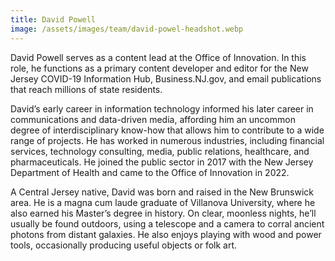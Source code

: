 ```yaml
---
title: David Powell
image: /assets/images/team/david-powel-headshot.webp
---
```


David Powell serves as a content lead at the Office of Innovation. In this role, he functions as a primary content developer and editor for the New Jersey COVID-19 Information Hub, Business.NJ.gov, and email publications that reach millions of state residents.

David’s early career in information technology informed his later career in communications and data-driven media, affording him an uncommon degree of interdisciplinary know-how that allows him to contribute to a wide range of projects. He has worked in numerous industries, including financial services, technology consulting, media, public relations, healthcare, and pharmaceuticals. He joined the public sector in 2017 with the New Jersey Department of Health and came to the Office of Innovation in 2022.

A Central Jersey native, David was born and raised in the New Brunswick area. He is a magna cum laude graduate of Villanova University, where he also earned his Master’s degree in history. On clear, moonless nights, he’ll usually be found outdoors, using a telescope and a camera to corral ancient photons from distant galaxies. He also enjoys playing with wood and power tools, occasionally producing useful objects or folk art.
